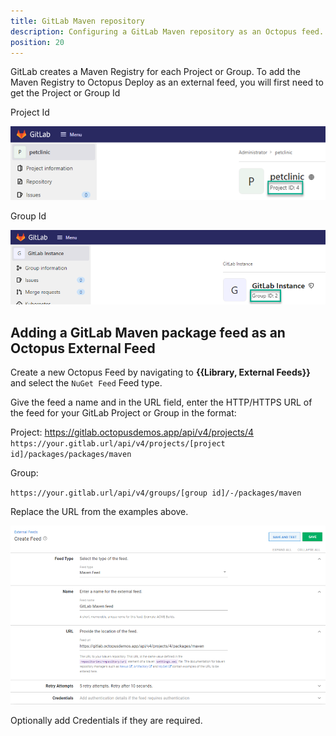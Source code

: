 ```yaml
---
title: GitLab Maven repository
description: Configuring a GitLab Maven repository as an Octopus feed.
position: 20
---
```

GitLab creates a Maven Registry for each Project or Group.  To add the Maven Registry to Octopus Deploy as an external feed, you will first need to get the Project or Group Id

Project Id

![GitLab Project Id](../images/gitlab-project-id.png)

Group Id

![GitLab Group Id](../images/gitlab-group-id.png)

## Adding a GitLab Maven package feed as an Octopus External Feed
Create a new Octopus Feed by navigating to **{{Library, External Feeds}}** and select the `NuGet Feed` Feed type. 

Give the feed a name and in the URL field, enter the HTTP/HTTPS URL of the feed for your GitLab Project or Group in the format:

Project:
https://gitlab.octopusdemos.app/api/v4/projects/4
`https://your.gitlab.url/api/v4/projects/[project id]/packages/packages/maven`

Group:

`https://your.gitlab.url/api/v4/groups/[group id]/-/packages/maven`

Replace the URL from the examples above.

![GitLab NuGet Feed](images/gitlab-maven-feed.png)

Optionally add Credentials if they are required.